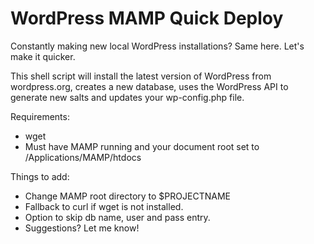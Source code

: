 # WordPress MAMP Quick Deploy

Constantly making new local WordPress installations? Same here. Let's make it quicker.

This shell script will install the latest version of WordPress from wordpress.org, creates a new database, uses the WordPress API to generate new salts and updates your wp-config.php file.

Requirements:
  - wget
  - Must have MAMP running and your document root set to /Applications/MAMP/htdocs

Things to add:
  - Change MAMP root directory to $PROJECTNAME
  - Fallback to curl if wget is not installed.
  - Option to skip db name, user and pass entry.
  - Suggestions? Let me know!
